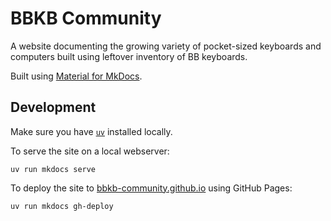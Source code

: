 # BBKB Community

A website documenting the growing variety of pocket-sized keyboards and computers built using leftover inventory of BB keyboards.

Built using [Material for MkDocs](https://github.com/squidfunk/mkdocs-material).

## Development

Make sure you have [`uv`](https://docs.astral.sh/uv/) installed locally.

To serve the site on a local webserver:

```
uv run mkdocs serve
```

To deploy the site to [bbkb-community.github.io](https://bbkb-community.github.io/) using GitHub Pages:

```
uv run mkdocs gh-deploy
```
